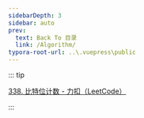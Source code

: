 ```yaml
---
sidebarDepth: 3
sidebar: auto
prev:
  text: Back To 目录
  link: /Algorithm/
typora-root-url: ..\.vuepress\public
---
```




::: tip

[338. 比特位计数 - 力扣（LeetCode）](https://leetcode.cn/problems/counting-bits/)

:::